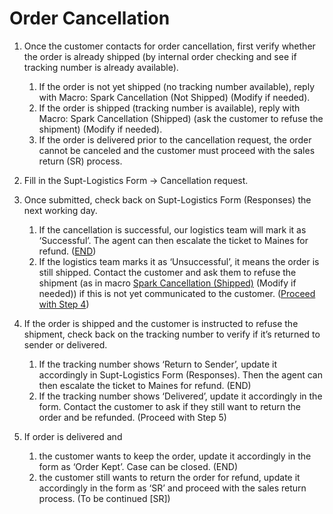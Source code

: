 # Order Cancellation
1. Once the customer contacts for order cancellation, first verify whether the order is already shipped (by internal order checking and see if tracking number is already available).
	1. If the order is not yet shipped (no tracking number available), reply with Macro: Spark Cancellation (Not Shipped) (Modify if needed).
	2. If the order is shipped (tracking number is available), reply with Macro: Spark Cancellation (Shipped) (ask the customer to refuse the shipment) (Modify if needed).
	3. If the order is delivered prior to the cancellation request, the order cannot be canceled and the customer must proceed with the sales return (SR) process.
2. Fill in the Supt-Logistics Form -> Cancellation request.
   
3. Once submitted, check back on Supt-Logistics Form (Responses) the next working day. 
	1. If the cancellation is successful, our logistics team will mark it as ‘Successful’. The agent can then escalate the ticket to Maines for refund. (<u>END</u>)
	2. If the logistics team marks it as ‘Unsuccessful’, it means the order is still shipped. Contact the customer and ask them to refuse the shipment (as in macro <u>Spark Cancellation (Shipped)</u> (Modify if needed)) if this is not yet communicated to the customer. (<u>Proceed with Step 4</u>)
	   
4. If the order is shipped and the customer is instructed to refuse the shipment, check back on the tracking number to verify if it’s returned to sender or delivered.
	1. If the tracking number shows ‘Return to Sender’, update it accordingly in Supt-Logistics Form (Responses). Then the agent can then escalate the ticket to Maines for refund. (END)
	2. If the tracking number shows ‘Delivered’, update it accordingly in the form. Contact the customer to ask if they still want to return the order and be refunded. (Proceed with Step 5)
   
5. If order is delivered and
	1. the customer wants to keep the order, update it accordingly in the form as ‘Order Kept’. Case can be closed. (END)
	2. the customer still wants to return the order for refund, update it accordingly in the form as ‘SR’ and proceed with the sales return process. (To be continued [SR])
